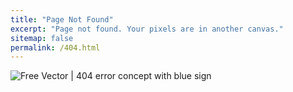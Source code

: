 ```yaml
---
title: "Page Not Found"
excerpt: "Page not found. Your pixels are in another canvas."
sitemap: false
permalink: /404.html
---
```

![Free Vector | 404 error concept with blue sign](https://image.freepik.com/free-vector/404-error-concept-with-blue-sign_23-2147737379.jpg)
